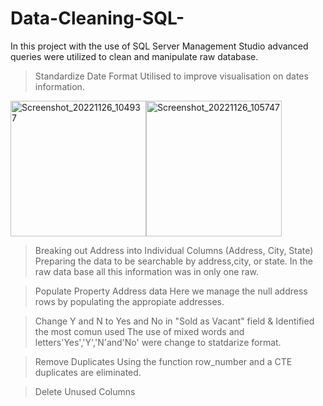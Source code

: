 # Data-Cleaning-SQL- 

In this project with the use of  SQL Server Management Studio advanced queries were utilized to clean and manipulate raw database.

> Standardize Date Format 
Utilised to improve visualisation on dates information.

<img width="217" alt="Screenshot_20221126_104937" src="https://user-images.githubusercontent.com/115903497/204099907-c2918cc1-19ab-4fb0-8a4b-b84f6cb23b63.png"><img width="217" alt="Screenshot_20221126_105747" src="https://user-images.githubusercontent.com/115903497/204100167-977b29fb-5fc6-4ba7-9d4d-e177228bc774.png">


> Breaking out Address into Individual Columns (Address, City, State)
Preparing the data to be searchable by address,city, or state.  In the raw data base all this information was in only one raw.

> Populate Property Address data
Here we manage the null address rows by populating the appropiate addresses.


> Change Y and N to Yes and No in "Sold as Vacant" field & Identified the most comun used
The use of mixed words and letters'Yes','Y','N'and'No' were change to statdarize format.  

 > Remove Duplicates
Using the function row_number and a CTE duplicates are eliminated. 

> Delete Unused Columns



